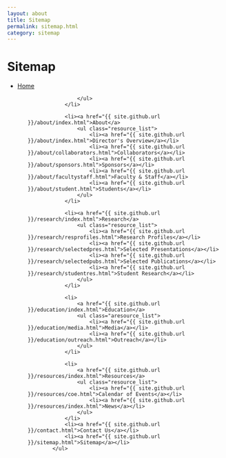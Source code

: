 ```yaml
---
layout: about
title: Sitemap
permalink: sitemap.html
category: sitemap
---
```

<h1>Sitemap</h1>

<ul class="resource_list">
				<li><a href="{{ site.github.url }}">Home</a>
					<ul class="resource_list">


					</ul>
				</li>

				<li><a href="{{ site.github.url }}/about/index.html">About</a>
					<ul class="resource_list">
						<li><a href="{{ site.github.url }}/about/index.html">Director's Overview</a></li>
						<li><a href="{{ site.github.url }}/about/collaborators.html">Collaborators</a></li>
						<li><a href="{{ site.github.url }}/about/sponsors.html">Sponsors</a></li>
						<li><a href="{{ site.github.url }}/about/facultystaff.html">Faculty & Staff</a></li>
						<li><a href="{{ site.github.url }}/about/student.html">Students</a></li>
					</ul>
				</li>

				<li><a href="{{ site.github.url }}/research/index.html">Research</a>
					<ul class="resource_list">
						<li><a href="{{ site.github.url }}/research/resprofiles.html">Research Profiles</a></li>
						<li><a href="{{ site.github.url }}/research/selectedpres.html">Selected Presentations</a></li>
						<li><a href="{{ site.github.url }}/research/selectedpubs.html">Selected Publications</a></li>
						<li><a href="{{ site.github.url }}/research/studentres.html">Student Research</a></li>
					</ul>
				</li>

				<li>
					<a href="{{ site.github.url }}/education/index.html">Education</a>
					<ul class="aresource_list">
						<li><a href="{{ site.github.url }}/education/media.html">Media</a></li>
						<li><a href="{{ site.github.url }}/education/outreach.html">Outreach</a></li>
					</ul>
				</li>

				<li>
					<a href="{{ site.github.url }}/resources/index.html">Resources</a>
					<ul class="resource_list">
						<li><a href="{{ site.github.url }}/resources/coe.html">Calendar of Events</a></li>
						<li><a href="{{ site.github.url }}/resources/index.html">News</a></li>
					</ul>
				</li>
				<li><a href="{{ site.github.url }}/contact.html">Contact Us</a></li>
				<li><a href="{{ site.github.url }}/sitemap.html">Sitemap</a></li>
			</ul>

